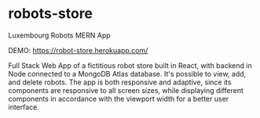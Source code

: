 # robots-store
Luxembourg Robots MERN App

DEMO: https://robot-store.herokuapp.com/

Full Stack Web App of a fictitious robot store built in React, with backend in Node connected to a MongoDB Atlas database. It's possible to view, add, and delete robots. The app is both responsive and adaptive, since its components are responsive to all screen sizes, while displaying different components in accordance with the viewport width for a better user interface.
